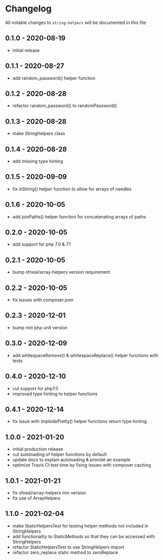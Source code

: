 # Changelog

All notable changes to `string-helpers` will be documented in this file


## 0.1.0 - 2020-08-19
- initial release


## 0.1.1 - 2020-08-27
- add random_password() helper function


## 0.1.2 - 2020-08-28
- refactor random_password() to randomPassword()


## 0.1.3 - 2020-08-28
- make StringHelpers class


## 0.1.4 - 2020-08-28
- add missing type hinting


## 0.1.5 - 2020-09-09
- fix inString() helper function to allow for arrays of needles


## 0.1.6 - 2020-10-05
- add joinPaths() helper function for concatenating arrays of paths


## 0.2.0 - 2020-10-05
- add support for php 7.0 & 7.1


## 0.2.1 - 2020-10-05
- bump sfneal/array-helpers version requirement


## 0.2.2 - 2020-10-05
- fix issues with composer.json


## 0.2.3 - 2020-12-01
- bump min php unit version


## 0.3.0 - 2020-12-09
- add whitespaceRemove() & whitespaceReplace() helper functions with tests


## 0.4.0 - 2020-12-10
- cut support for php7.0
- improved type hinting to helper functions


## 0.4.1 - 2020-12-14
- fix issue with implodePretty() helper functions return type hinting


## 1.0.0 - 2021-01-20
- initial production release
- cut autoloading of helper functions by default 
- update docs to explain autoloading & provide an example
- optimize Travis CI test time by fixing issues with composer caching


## 1.0.1 - 2021-01-21
- fix sfneal/array-helpers min version
- fix use of ArrayHelpers


## 1.1.0 - 2021-02-04
- make StaticHelpersTest for testing helper methods not included in StringHelpers
- add functionality to StaticMethods so that they can be accessed with StringHelpers
- refactor StaticHelpersTest to use StringHelpers import
- refactor zero_replace static method to zeroReplace
